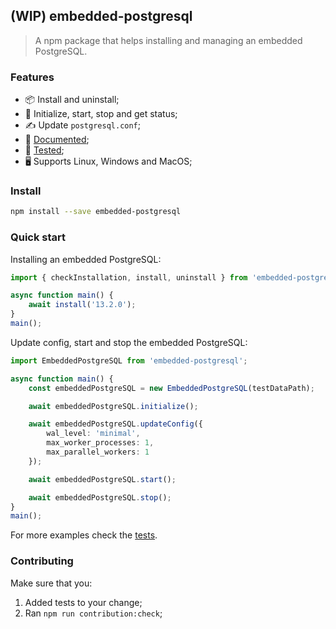 ## (WIP) embedded-postgresql

> A npm package that helps installing and managing an embedded PostgreSQL.

### Features

- 📦 Install and uninstall;
- 🔄 Initialize, start, stop and get status;
- ✍️ Update `postgresql.conf`;
- 📘 [Documented](https://conradoqg.github.io/embedded-postgresql/);
- 🧪 [Tested](https://conradoqg.github.io/embedded-postgresql/coverage/lcov-report/);
- 🖥️ Supports Linux, Windows and MacOS;

### Install

```bash
npm install --save embedded-postgresql
```

### Quick start

Installing an embedded PostgreSQL:
```typescript
import { checkInstallation, install, uninstall } from 'embedded-postgresql';

async function main() {
    await install('13.2.0');
}
main();
```

Update config, start and stop the embedded PostgreSQL:
```typescript
import EmbeddedPostgreSQL from 'embedded-postgresql';

async function main() {
    const embeddedPostgreSQL = new EmbeddedPostgreSQL(testDataPath);

    await embeddedPostgreSQL.initialize();

    await embeddedPostgreSQL.updateConfig({
        wal_level: 'minimal',
        max_worker_processes: 1,
        max_parallel_workers: 1
    });

    await embeddedPostgreSQL.start();

    await embeddedPostgreSQL.stop();
}
main();
```

For more examples check the [tests](./test).

### Contributing

Make sure that you:

1. Added tests to your change;
2. Ran `npm run contribution:check`;